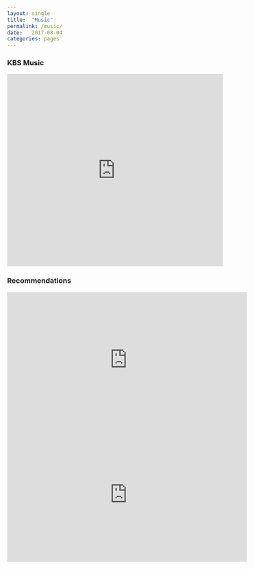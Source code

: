 ```yaml
---
layout: single
title:  "Music"
permalink: /music/
date:   2017-08-04
categories: pages
---
```

### KBS Music

<iframe width="100%" height="450" scrolling="no" frameborder="no" src="https://w.soundcloud.com/player/?url=https%3A//api.soundcloud.com/users/7604029&amp;color=%23ff5500&amp;auto_play=false&amp;hide_related=false&amp;show_comments=true&amp;show_user=true&amp;show_reposts=false"></iframe>

### Recommendations
<iframe width="560" height="315" src="https://www.youtube.com/embed/6hIgBEXuQD8?rel=0" frameborder="0" allowfullscreen></iframe>

<iframe width="560" height="315" src="https://www.youtube.com/embed/cjCxYGp-2f4?rel=0" frameborder="0" allowfullscreen></iframe>
